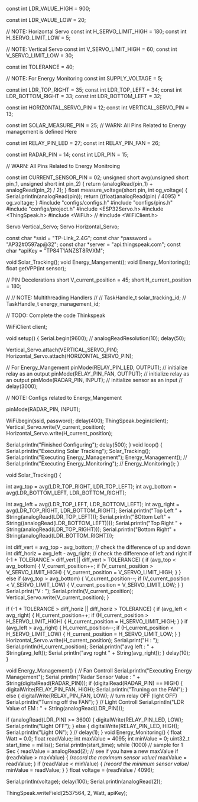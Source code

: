 

const int LDR_VALUE_HIGH = 900;

const int LDR_VALUE_LOW = 20;

// NOTE:  Horizontal Servo
const int H_SERVO_LIMIT_HIGH = 180;
const int H_SERVO_LIMIT_LOW = 5;

// NOTE: Vertical Servo
const int V_SERVO_LIMIT_HIGH = 60;
const int V_SERVO_LIMIT_LOW = 30;

const int TOLERANCE = 40;

// NOTE: For Energy Monitoring
const int SUPPLY_VOLTAGE = 5;

const int LDR_TOP_RIGHT = 35;
const int LDR_TOP_LEFT = 34;
const int LDR_BOTTOM_RIGHT = 33;
const int LDR_BOTTOM_LEFT = 32;

const int HORIZONTAL_SERVO_PIN = 12;
const int VERTICAL_SERVO_PIN = 13;

const int SOLAR_MEASURE_PIN = 25;
// WARN: All Pins Related to Energy management is defined Here

const int RELAY_PIN_LED = 27;
const int RELAY_PIN_FAN = 26;

const int RADAR_PIN = 14;
const int LDR_PIN = 15;

// WARN: All Pins Related to Energy Monitroing

const int CURRENT_SENSOR_PIN = 02;
unsigned short avg(unsigned short pin_1, unsigned short int pin_2) {
  return (analogRead(pin_1) + analogRead(pin_2) / 2);
}
float measure_voltage(short pin, int og_voltage) {
  Serial.println(analogRead(pin));
  return ((float)analogRead(pin) / 4095) * og_voltage;
}
#include "configs/configs.h"
#include "configs/pins.h"
#include "configs/project.h"
#include <ESP32Servo.h>
#include <ThingSpeak.h>
#include <WiFi.h>
// #include <WiFiClient.h>

Servo Vertical_Servo;
Servo Horizontal_Servo;

const char *ssid = "TP-Link_2.4G";
const char *password = "AP32#0597ap@32";
const char *server = "api.thingspeak.com";
const char *apiKey = "TP84T1ANZST8RVXM";

void Solar_Tracking();
void Energy_Mangement();
void Energy_Monitoring();
float getVPP(int sensor);

// PIN Decelerations
short V_current_position = 45;
short H_current_position = 180;

// // NOTE: Multithreading Handlers
//
// TaskHandle_t solar_tracking_id;
// TaskHandle_t energy_management_id;

// TODO: Complete the code Thinkspeak

WiFiClient client;

void setup() {
  Serial.begin(9600);
  // analogReadResolution(10);
  delay(50);

  Vertical_Servo.attach(VERTICAL_SERVO_PIN);
  Horizontal_Servo.attach(HORIZONTAL_SERVO_PIN);

  // For Energy_Mangement
  pinMode(RELAY_PIN_LED, OUTPUT); // initialize relay as an output
  pinMode(RELAY_PIN_FAN, OUTPUT); // initialize relay as an output
  pinMode(RADAR_PIN, INPUT);      // initialize sensor as an input
                                  //
  delay(3000);

  // NOTE: Configs related to Energy_Mangement

  pinMode(RADAR_PIN, INPUT);

  WiFi.begin(ssid, password);
  delay(400);
  ThingSpeak.begin(client);
  Vertical_Servo.write(V_current_position);
  Horizontal_Servo.write(H_current_position);

  Serial.println("Finished Configuring");
  delay(500);
}
void loop() {
  Serial.println("Executing Solar Tracking");
  Solar_Tracking();
  Serial.println("Executing Energy_Management");
  Energy_Management();
  // Serial.println("Executing Energy_Monitoring");
  // Energy_Monitoring();
}

void Solar_Tracking() {

  int avg_top = avg(LDR_TOP_RIGHT, LDR_TOP_LEFT);
  int avg_bottom = avg(LDR_BOTTOM_LEFT, LDR_BOTTOM_RIGHT);

  int avg_left = avg(LDR_TOP_LEFT, LDR_BOTTOM_LEFT);
  int avg_right = avg(LDR_TOP_RIGHT, LDR_BOTTOM_RIGHT);
  Serial.println("Top Left " + String(analogRead(LDR_TOP_LEFT)));
  Serial.println("BOttom Left" + String((analogRead(LDR_BOTTOM_LEFT))));
  Serial.println("Top Right " + String(analogRead(LDR_TOP_RIGHT)));
  Serial.println("Bottom Right" + String(analogRead(LDR_BOTTOM_RIGHT)));

  int diff_vert = avg_top - avg_bottom; // check the difference of up and down
  int diff_horiz =
      avg_left - avg_right; // check the difference of left and right
  if (-1 * TOLERANCE > diff_vert || diff_vert > TOLERANCE) {
    if (avg_top < avg_bottom) {
      V_current_position++;
      if (V_current_position > V_SERVO_LIMIT_HIGH) {
        V_current_position = V_SERVO_LIMIT_HIGH;
      }
    } else if (avg_top > avg_bottom) {
      V_current_position--;
      if (V_current_position < V_SERVO_LIMIT_LOW) {
        V_current_position = V_SERVO_LIMIT_LOW;
      }
    }
    Serial.print("V : ");
    Serial.println(V_current_position);
    Vertical_Servo.write(V_current_position);
  }

  if (-1 * TOLERANCE > diff_horiz || diff_horiz > TOLERANCE) {
    if (avg_left < avg_right) {
      H_current_position++;
      if (H_current_position > H_SERVO_LIMIT_HIGH) {
        H_current_position = H_SERVO_LIMIT_HIGH;
      }
    }
    if (avg_left > avg_right) {
      H_current_position--;
      if (H_current_position < H_SERVO_LIMIT_LOW) {
        H_current_position = H_SERVO_LIMIT_LOW;
      }
    }
    Horizontal_Servo.write(H_current_position);
    Serial.print("H : ");
    Serial.println(H_current_position);
    Serial.println("avg left : " + String(avg_left));
    Serial.println("avg roght " + String(avg_right));
  }
  delay(10);
}

void Energy_Management() {
  // Fan Controll
  Serial.println("Executing Energy Management");
  Serial.println("Radar Sensor Value : " + String(digitalRead(RADAR_PIN)));
  if (digitalRead(RADAR_PIN) == HIGH) {
    digitalWrite(RELAY_PIN_FAN, HIGH);
    Serial.println("Truning on the FAN");
  } else {
    digitalWrite(RELAY_PIN_FAN, LOW); // turn relay OFF (light OFF)
    Serial.println("Turning off the FAN");
  }
  // Light Controll
  Serial.println("LDR Value of EM : " + String(analogRead(LDR_PIN)));

  if (analogRead(LDR_PIN) >= 3600) {
    digitalWrite(RELAY_PIN_LED, LOW);
    Serial.println("Light OFF");
  } else {
    digitalWrite(RELAY_PIN_LED, HIGH);
    Serial.println("Light ON");
  }
  //
  delay(1);
}
void Energy_Monitoring() {
  float Watt = 0.0;
  float readValue;
  int maxValue = 4095;
  int minValue = 0;
  uint32_t start_time = millis();
  Serial.println(start_time);
  while (1000) // sample for 1 Sec
  {
    readValue = analogRead(2);
    // see if you have a new maxValue
    if (readValue > maxValue) {
      /*record the maximum sensor value*/
      maxValue = readValue;
    }
    if (readValue < minValue) {
      /*record the minimum sensor value*/
      minValue = readValue;
    }
  }
  float voltage = (readValue / 4096);

  Serial.println(voltage);
  delay(100);
  Serial.println(analogRead(2));

  ThingSpeak.writeField(2537564, 2, Watt, apiKey);